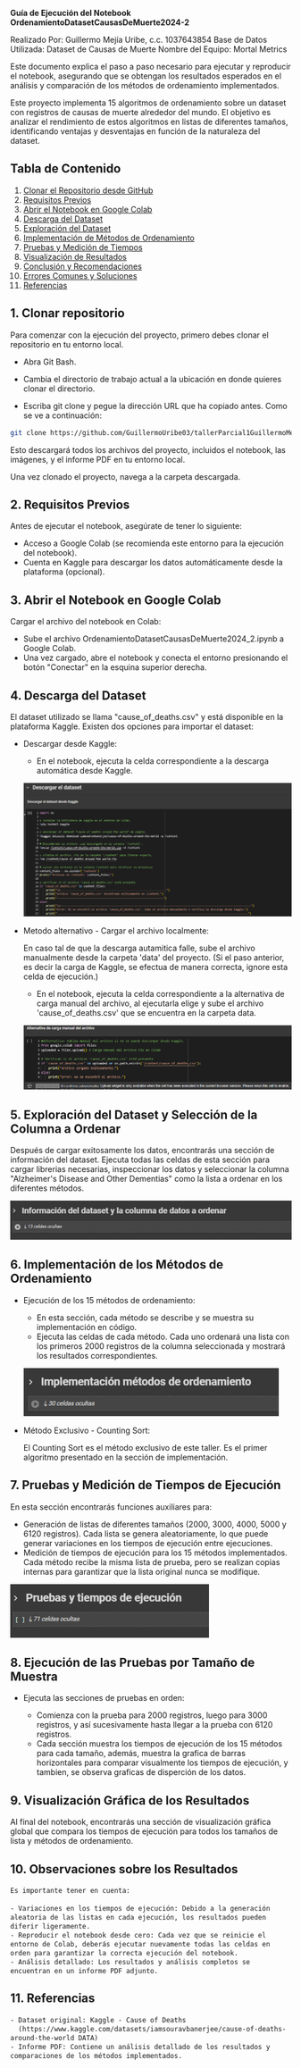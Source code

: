 **Guía de Ejecución del Notebook OrdenamientoDatasetCausasDeMuerte2024-2**

Realizado Por: Guillermo Mejía Uribe, c.c. 1037643854
Base de Datos Utilizada: Dataset de Causas de Muerte
Nombre del Equipo: Mortal Metrics

Este documento explica el paso a paso necesario para ejecutar y reproducir el notebook, asegurando que se obtengan los resultados esperados en el análisis y comparación de los métodos de ordenamiento implementados.

Este proyecto implementa 15 algoritmos de ordenamiento sobre un dataset con registros de causas de muerte alrededor del mundo. El objetivo es analizar el rendimiento de estos algoritmos en listas de diferentes tamaños, identificando ventajas y desventajas en función de la naturaleza del dataset.

## Tabla de Contenido

1. [Clonar el Repositorio desde GitHub](#1-clonar-el-repositorio-desde-github)
2. [Requisitos Previos](#2-requisitos-previos)
3. [Abrir el Notebook en Google Colab](#3-abrir-el-notebook-en-google-colab)
4. [Descarga del Dataset](#4-descarga-del-dataset)
5. [Exploración del Dataset](#5-exploración-del-dataset)
6. [Implementación de Métodos de Ordenamiento](#6-implementación-de-métodos-de-ordenamiento)
7. [Pruebas y Medición de Tiempos](#7-pruebas-y-medición-de-tiempos)
8. [Visualización de Resultados](#8-visualización-de-resultados)
9. [Conclusión y Recomendaciones](#9-conclusión-y-recomendaciones)
10. [Errores Comunes y Soluciones](#10-errores-comunes-y-soluciones)
11. [Referencias](#11-referencias)

## 1. Clonar repositorio

Para comenzar con la ejecución del proyecto, primero debes clonar el repositorio en tu entorno local.

- Abra Git Bash.

- Cambia el directorio de trabajo actual a la ubicación en donde quieres clonar el directorio.

- Escriba git clone y pegue la dirección URL que ha copiado antes. Como se ve a continuación:

```bash
git clone https://github.com/GuillermoUribe03/tallerParcial1GuillermoMejiaUribe.git
```

Esto descargará todos los archivos del proyecto, incluidos el notebook, las imágenes, y el informe PDF en tu entorno local.

Una vez clonado el proyecto, navega a la carpeta descargada.

## 2. Requisitos Previos

Antes de ejecutar el notebook, asegúrate de tener lo siguiente:

- Acceso a Google Colab (se recomienda este entorno para la ejecución del notebook).
- Cuenta en Kaggle para descargar los datos automáticamente desde la plataforma (opcional).

## 3. Abrir el Notebook en Google Colab

Cargar el archivo del notebook en Colab:

- Sube el archivo OrdenamientoDatasetCausasDeMuerte2024_2.ipynb a Google Colab.
- Una vez cargado, abre el notebook y conecta el entorno presionando el botón "Conectar" en la esquina superior derecha.

## 4. Descarga del Dataset

El dataset utilizado se llama "cause_of_deaths.csv" y está disponible en la plataforma Kaggle. Existen dos opciones para importar el dataset:

- Descargar desde Kaggle:

  - En el notebook, ejecuta la celda correspondiente a la descarga automática desde Kaggle.

  ![Seccion descargar desde Kaggle](/img/subirKaggle.PNG "Descargar desde Kaggle")

- Metodo alternativo - Cargar el archivo localmente:

  En caso tal de que la descarga autamitica falle, sube el archivo manualmente desde la carpeta 'data' del proyecto. (Si el paso anterior, es decir la carga de Kaggle, se efectua de manera correcta, ignore esta celda de ejecución.)

  - En el notebook, ejecuta la celda correspondiente a la alternativa de carga manual del archivo, al ejecutarla elige y sube el archivo 'cause_of_deaths.csv' que se encuentra en la carpeta data.

  ![Seccion descarga Alternativa](/img/subirAlternativa.PNG "Descarga Alternativa")

## 5. Exploración del Dataset y Selección de la Columna a Ordenar

Después de cargar exitosamente los datos, encontrarás una sección de información del dataset. Ejecuta todas las celdas de esta sección para cargar librerias necesarias, inspeccionar los datos y seleccionar la columna "Alzheimer's Disease and Other Dementias" como la lista a ordenar en los diferentes métodos.

![Seccion Exploracion del dataset](/img/seccionDataset.PNG "Exploracion Dataset")

## 6. Implementación de los Métodos de Ordenamiento

- Ejecución de los 15 métodos de ordenamiento:

  - En esta sección, cada método se describe y se muestra su implementación en código.
  - Ejecuta las celdas de cada método. Cada uno ordenará una lista con los primeros 2000 registros de la columna seleccionada y mostrará los resultados correspondientes.

  ![Seccion Implementacion de los Métodos de Ordenamiento](/img/SeccionImplementar.PNG "Metodos de ordenamiento")

- Método Exclusivo - Counting Sort:

  El Counting Sort es el método exclusivo de este taller. Es el primer algoritmo presentado en la sección de implementación.

## 7. Pruebas y Medición de Tiempos de Ejecución

En esta sección encontrarás funciones auxiliares para:

- Generación de listas de diferentes tamaños (2000, 3000, 4000, 5000 y 6120 registros). Cada lista se genera aleatoriamente, lo que puede generar variaciones en los tiempos de ejecución entre ejecuciones.
- Medición de tiempos de ejecución para los 15 métodos implementados. Cada método recibe la misma lista de prueba, pero se realizan copias internas para garantizar que la lista original nunca se modifique.

![Seccion Pruebas y Tiempo de Ejecución](/img/SeccionPruebas.PNG "Seccion Pruebas")

## 8. Ejecución de las Pruebas por Tamaño de Muestra

- Ejecuta las secciones de pruebas en orden:

  - Comienza con la prueba para 2000 registros, luego para 3000 registros, y así sucesivamente hasta llegar a la prueba con 6120 registros.
  - Cada sección muestra los tiempos de ejecución de los 15 métodos para cada tamaño, además, muestra la grafica de barras horizontales para comparar visualmente los tiempos de ejecución, y tambien, se observa graficas de disperción de los datos.

## 9. Visualización Gráfica de los Resultados

Al final del notebook, encontrarás una sección de visualización gráfica global que compara los tiempos de ejecución para todos los tamaños de lista y métodos de ordenamiento.

## 10. Observaciones sobre los Resultados

    Es importante tener en cuenta:

    - Variaciones en los tiempos de ejecución: Debido a la generación aleatoria de las listas en cada ejecución, los resultados pueden diferir ligeramente.
    - Reproducir el notebook desde cero: Cada vez que se reinicie el entorno de Colab, deberás ejecutar nuevamente todas las celdas en orden para garantizar la correcta ejecución del notebook.
    - Análisis detallado: Los resultados y análisis completos se encuentran en un informe PDF adjunto.

## 11. Referencias

    - Dataset original: Kaggle - Cause of Deaths
      (https://www.kaggle.com/datasets/iamsouravbanerjee/cause-of-deaths-around-the-world DATA)
    - Informe PDF: Contiene un análisis detallado de los resultados y comparaciones de los métodos implementados.

